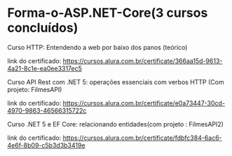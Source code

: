 # Forma-o-ASP.NET-Core(3 cursos concluídos)

Curso HTTP: Entendendo a web por baixo dos panos (teórico)

link do certificado: https://cursos.alura.com.br/certificate/366aa15d-9613-4a21-8c1e-ea0ee3317ec5

Curso API Rest com .NET 5: operações essenciais com verbos HTTP (Com projeto: FilmesAPI)

link do certificado: https://cursos.alura.com.br/certificate/e0a73447-30cd-4970-9863-46566315722c

Curso .NET 5 e EF Core: relacionando entidades(com projeto : FilmesAPI2)

link do certificado: https://cursos.alura.com.br/certificate/fdbfc384-6ac6-4e6f-8b09-c5b3d3b3419e
